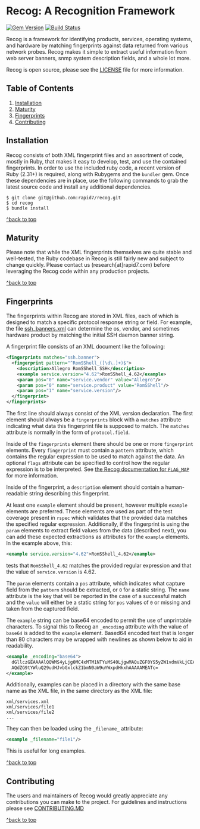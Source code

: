 # Recog: A Recognition Framework

[![Gem Version](https://badge.fury.io/rb/recog.svg)](http://badge.fury.io/rb/recog)
[![Build Status](https://travis-ci.org/rapid7/recog.svg?branch=master)](https://travis-ci.org/rapid7/recog)


Recog is a framework for identifying products, services, operating systems, and hardware by matching fingerprints against data returned from various network probes. Recog makes it simple to extract useful information from web server banners, snmp system description fields, and a whole lot more.

Recog is open source, please see the [LICENSE](https://raw.githubusercontent.com/rapid7/recog/master/LICENSE) file for more information.

## Table of Contents

1. [Installation](#installation)
1. [Maturity](#maturity)
1. [Fingerprints](#fingerprints)
1. [Contributing](#contributing)

## Installation

Recog consists of both XML fingerprint files and an assortment of code, mostly in Ruby, that makes it easy to develop, test, and use the contained fingerprints. In order to use the included ruby code, a recent version of Ruby (2.31+) is required, along with Rubygems and the `bundler` gem. Once these dependencies are in place, use the following commands to grab the latest source code and install any additional dependencies.

```shell
$ git clone git@github.com:rapid7/recog.git
$ cd recog
$ bundle install
```

[^back to top](#recog-a-recognition-framework)

## Maturity

Please note that while the XML fingerprints themselves are quite stable and well-tested, the Ruby codebase in Recog is still fairly new and subject to change quickly. Please contact us (research[at]rapid7.com) before leveraging the Recog code within any production projects.

[^back to top](#recog-a-recognition-framework)

## Fingerprints

The fingerprints within Recog are stored in XML files, each of which is designed to match a specific protocol response string or field. For example, the file [ssh_banners.xml](https://github.com/rapid7/recog/blob/master/xml/ssh_banners.xml) can determine the os, vendor, and sometimes hardware product by matching the initial SSH daemon banner string.

A fingerprint file consists of an XML document like the following:

```xml
<fingerprints matches="ssh.banner">
  <fingerprint pattern="^RomSShell_([\d\.]+)$">
    <description>Allegro RomSShell SSH</description>
    <example service.version="4.62">RomSShell_4.62</example>
    <param pos="0" name="service.vendor" value="Allegro"/>
    <param pos="0" name="service.product" value="RomSShell"/>
    <param pos="1" name="service.version"/>
  </fingerprint>
</fingerprints>
```

The first line should always consist of the XML version declaration. The first element should always be a `fingerprints` block with a `matches` attribute indicating what data this fingerprint file is supposed to match. The `matches` attribute is normally in the form of `protocol.field`.

Inside of the `fingerprints` element there should be one or more `fingerprint` elements. Every `fingerprint` must contain a `pattern` attribute, which contains the regular expression to be used to match against the data.  An optional `flags` attribute can be specified to control how the regular expression is to be interpreted.  See [the Recog documentation for `FLAG_MAP`](http://www.rubydoc.info/gems/recog/Recog/Fingerprint/RegexpFactory#FLAG_MAP-constant) for more information.

Inside of the fingerprint, a `description` element should contain a human-readable string describing this fingerprint.

At least one `example` element should be present, however multiple `example` elements are preferred.  These elements are used as part of the test coverage present in `rspec` which validates that the provided data matches the specified regular expression.  Additionally, if the fingerprint is using the `param` elements to extract field values from the data (described next), you can add these expected extractions as attributes for the `example` elements.  In the example above, this:

```xml
<example service.version="4.62">RomSShell_4.62</example>
```

tests that `RomSShell_4.62` matches the provided regular expression and that the value of `service.version` is 4.62.

The `param` elements contain a `pos` attribute, which indicates what capture field from the `pattern` should be extracted, or `0` for a static string. The `name` attribute is the key that will be reported in the case of a successful match and the `value` will either be a static string for `pos` values of `0` or missing and taken from the captured field.

The `example` string can be base64 encoded to permit the use of unprintable characters.  To signal this to Recog an `_encoding` attribute with the value of `base64` is added to the `example` element.  Based64 encoded text that is longer than 80 characters may be wrapped with newlines as shown below to aid in readability.

````xml
<example _encoding="base64">
  dGllczGEAAAAlQQWMS4yLjg0MC4xMTM1NTYuMS40LjgwMAQuZGF0YS5yZW1vdmVkLjCEAAAAK
  AQdZG9tYWluQ29udHJvbGxlckZ1bmN0aW9uYWxpdHkxhAAAAAMEATc=
</example>
````

Additionally, examples can be placed in a directory with the same base name as the XML file, in the same directory as the XML file:

```
xml/services.xml
xml/services/file1
xml/services/file2
...
```

They can then be loaded using the `_filename_` attribute:

```xml
<example _filename="file1"/>
```

This is useful for long examples.

[^back to top](#recog-a-recognition-framework)

## Contributing

The users and maintainers of Recog would greatly appreciate any contributions
you can make to the project. For guidelines and instructions please see
[CONTRIBUTING.MD](CONTRIBUTING.md)

[^back to top](#recog-a-recognition-framework)
